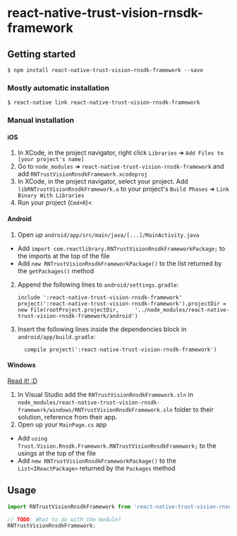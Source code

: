 
# react-native-trust-vision-rnsdk-framework

## Getting started

`$ npm install react-native-trust-vision-rnsdk-framework --save`

### Mostly automatic installation

`$ react-native link react-native-trust-vision-rnsdk-framework`

### Manual installation


#### iOS

1. In XCode, in the project navigator, right click `Libraries` ➜ `Add Files to [your project's name]`
2. Go to `node_modules` ➜ `react-native-trust-vision-rnsdk-framework` and add `RNTrustVisionRnsdkFramework.xcodeproj`
3. In XCode, in the project navigator, select your project. Add `libRNTrustVisionRnsdkFramework.a` to your project's `Build Phases` ➜ `Link Binary With Libraries`
4. Run your project (`Cmd+R`)<

#### Android

1. Open up `android/app/src/main/java/[...]/MainActivity.java`
  - Add `import com.reactlibrary.RNTrustVisionRnsdkFrameworkPackage;` to the imports at the top of the file
  - Add `new RNTrustVisionRnsdkFrameworkPackage()` to the list returned by the `getPackages()` method
2. Append the following lines to `android/settings.gradle`:
  	```
  	include ':react-native-trust-vision-rnsdk-framework'
  	project(':react-native-trust-vision-rnsdk-framework').projectDir = new File(rootProject.projectDir, 	'../node_modules/react-native-trust-vision-rnsdk-framework/android')
  	```
3. Insert the following lines inside the dependencies block in `android/app/build.gradle`:
  	```
      compile project(':react-native-trust-vision-rnsdk-framework')
  	```

#### Windows
[Read it! :D](https://github.com/ReactWindows/react-native)

1. In Visual Studio add the `RNTrustVisionRnsdkFramework.sln` in `node_modules/react-native-trust-vision-rnsdk-framework/windows/RNTrustVisionRnsdkFramework.sln` folder to their solution, reference from their app.
2. Open up your `MainPage.cs` app
  - Add `using Trust.Vision.Rnsdk.Framework.RNTrustVisionRnsdkFramework;` to the usings at the top of the file
  - Add `new RNTrustVisionRnsdkFrameworkPackage()` to the `List<IReactPackage>` returned by the `Packages` method


## Usage
```javascript
import RNTrustVisionRnsdkFramework from 'react-native-trust-vision-rnsdk-framework';

// TODO: What to do with the module?
RNTrustVisionRnsdkFramework;
```
  